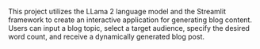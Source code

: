 This project utilizes the LLama 2 language model and the Streamlit framework to create an interactive application for generating blog content. Users can input a blog topic, select a target audience, specify the desired word count, and receive a dynamically generated blog post.
